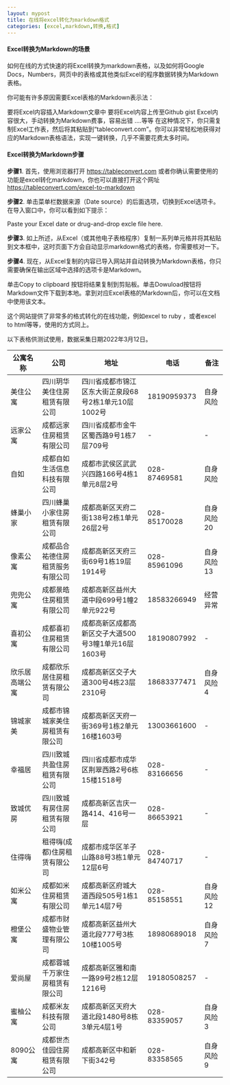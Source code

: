 ```yaml
---
layout: mypost
title: 在线将excel转化为markdown格式
categories: [excel,markdown,转换,格式]
---
```

#### Excel转换为Markdown的场景
如何在线的方式快速的将Excel转换为markdown表格，以及如何将Google Docs，Numbers，网页中的表格或其他类似Excel的程序数据转换为Markdown表格。

你可能有许多原因需要Excel表格的Markdown表示法：

要将Excel内容插入Markdown文章中
要将Excel内容上传至Github gist
Excel内容很大，手动转换为Markdown费事，容易出错
....等等
在这种情况下，你只需复制Excel工作表，然后将其粘贴到“tableconvert.com”。你可以非常轻松地获得对应的Markdown表格语法，实现一键转换，几乎不需要花费太多时间。

#### Excel转换为Markdown步骤
**步骤1**. 首先，使用浏览器打开 https://tableconvert.com
或者你确认需要使用的功能是excel转化markdown，你也可以直接打开这个网址
https://tableconvert.com/excel-to-markdown

**步骤2**. 单击菜单栏数据来源（Date source）的后面选项，切换到Excel选项卡。在导入窗口中，你可以看到如下提示：

Paste your  Excel date or drug-and-drop excle file here.

**步骤3**. 如上所述，从Excel（或其他电子表格程序）复制一系列单元格并将其粘贴到文本框中，这时页面下方会自动显示markdown格式的表格，你需要核对一下。

**步骤4**. 现在，从Excel复制的内容已导入网站并自动转换为Markdown表格，你只需要确保在输出区域中选择的选项卡是Markdown。

单击Copy to clipboard 按钮将结果复制到剪贴板。单击Dowuload按钮将Markdown文件下载到本地。拿到对应Excel表格的Markdown后，你可以在文档中使用该文本。

这个网站提供了非常多的格式转化的在线功能，例如excel to ruby ，或者excel to html等等，使用的方式同上。

以下表格供测试使用，数据采集日期2022年3月12日。

| 公寓名称    | 公司               | 地址                              | 电话           | 备注     |
|---------|------------------|---------------------------------|--------------|--------|
| 美住公寓    | 四川玥华美住住房租赁有限公司   | 四川省成都市锦江区东大街芷泉段68号2栋1单元10层1002号 | 18190959373  | 自身风险   |
| 远家公寓    | 成都远家住房租赁有限公司     | 四川省成都市金牛区蜀西路9号1栋7层709号          | -            | -      |
| 自如      | 成都自如生活信息科技有限公司   | 成都市武侯区武武兴四路166号4栋1单元8层2号        | 028-87469581 | 自身风险   |
| 蜂巢小家    | 四川蜂巢小家住房租赁有限公司   | 成都高新区天府二街138号2栋1单元26层2号         | 028-85170028 | 自身风险20 |
| 像素公寓    | 成都品合祐德住房租赁服务有限公司 | 成都高新区天府三街69号1栋19层1914号          | 028-85961096 | 自身风险13 |
| 兜兜公寓    | 成都景皓住房租赁有限公司     | 成都高新区益州大道中段699号1幢2单元922号        | 18583266949  | 经营异常   |
| 喜初公寓    | 成都喜初住房租赁有限公司     | 成都高新区成都高新区交子大道500号3幢1单元16层1603号 | 18190807992  | -      |
| 欣乐居高端公寓 | 成都欣乐居住房租赁有限公司    | 成都高新区交子大道300号4栋23层2310号         | 18683377471  | 自身风险4  |
| 锦城家美    | 成都市锦城家美住房租赁有限公司  | 成都高新区天府一街369号1栋2单元16楼1603号      | 13003661600  | -      |
| 幸福居     | 四川致城共盈住房租赁有限公司   | 四川省成都市成华区荆翠西路2号6栋15楼1518号       | 028-83166656 | -      |
| 致城优房    | 四川致城有房住房租赁有限公司   | 成都高新区吉庆一路414、416号一层             | 028-86653921 | -      |
| 住得嗨     | 租得嗨(成都)住房租赁有限公司  | 成都市成华区羊子山路88号3栋1单元12层6号         | 028-84740717 | -      |
| 如米公寓    | 成都如米住房租赁有限公司     | 成都高新区府城大道西段505号1栋1单元14层7号       | 028-85158551 | 自身风险12 |
| 橙堡公寓    | 成都市财盛物业管理有限公司    | 成都高新区益州大道北段777号3栋10楼1005号       | 18980689018  | 自身风险7  |
| 爱尚屋     | 成都蓉城千万家住房租赁有限公司  | 成都高新区雅和南一路99号2栋12层1216号         | 19180508257  | -      |
| 蜜柚公寓    | 成都米友科技有限公司       | 成都高新区天府大道北段1480号8栋3单元4层1号       | 028-83359057 | 自身风险3  |
| 8090公寓  | 成都世杰佳园住房租赁有限公司   | 成都高新区中和新下街342号                  | 028-83358565 | 自身风险9  |

